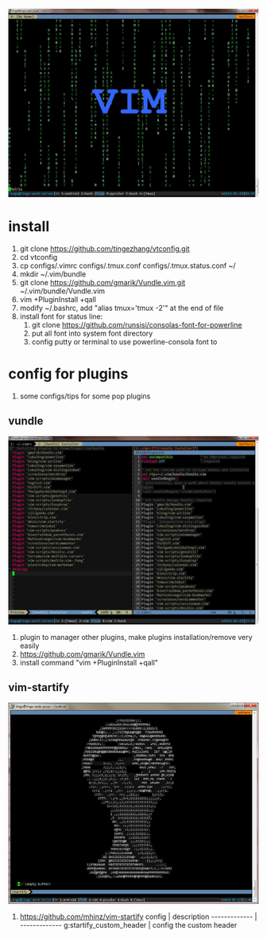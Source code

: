 
![title](/images/matrix1.jpg)
<!--<img src="https://raw.githubusercontent.com/tingezhang/vtconfig/master/images/matrix1.jpg" alt="img text" />-->

# install
1. git clone https://github.com/tingezhang/vtconfig.git
2. cd vtconfig
3. cp configs/.vimrc configs/.tmux.conf configs/.tmux.status.conf ~/
4. mkdir ~/.vim/bundle
5. git clone https://github.com/gmarik/Vundle.vim.git ~/.vim/bundle/Vundle.vim
6. vim +PluginInstall +qall
7.  modify ~/.bashrc, add "alias tmux='tmux -2'" at the end of file
8. install font for status line:
    1. git clone https://github.com/runsisi/consolas-font-for-powerline
    2. put all font into system font directory
    3. config putty or terminal to use powerline-consola font to


# config for plugins
1. some configs/tips for some pop plugins

## vundle
![vundle install UI](/images/vundle.jpg)
1. plugin to manager other plugins, make plugins installation/remove very easily
2. https://github.com/gmarik/Vundle.vim
3. install command "vim +PluginInstall +qall"

## vim-startify
![vim-startify](/images/startify.jpg)
1. https://github.com/mhinz/vim-startify
     config   |  description
------------- | -------------
    g:startify_custom_header | config the custom header

